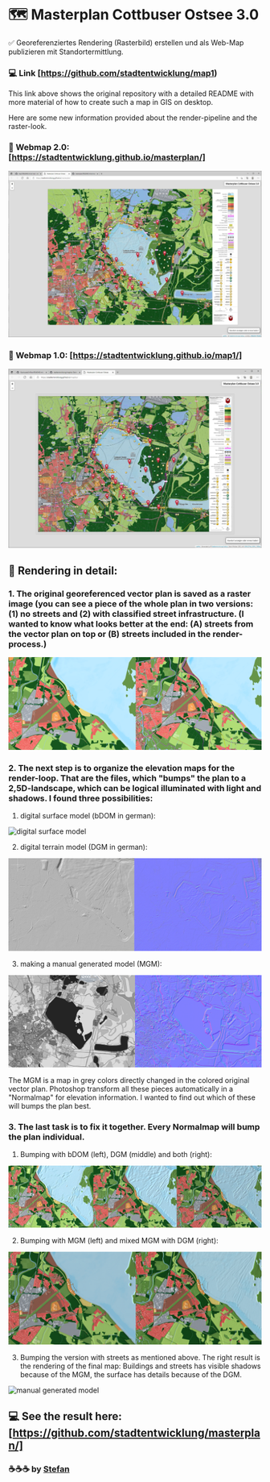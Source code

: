 # :world_map: Masterplan Cottbuser Ostsee 3.0
:white_check_mark: Georeferenziertes Rendering (Rasterbild) erstellen und als Web-Map publizieren mit Standortermittlung.

### :computer: Link [https://github.com/stadtentwicklung/map1)

This link above shows the original repository with a detailed README with more material of how to create such a map in GIS on desktop.

Here are some new information provided about the render-pipeline and the raster-look.   

### :camera_flash: Webmap 2.0: [https://stadtentwicklung.github.io/masterplan/]
![Screenshot der GitHub-Pages App](https://raw.githubusercontent.com/stadtentwicklung/masterplan/master/img/update.JPG)

### :camera_flash: Webmap 1.0: [https://stadtentwicklung.github.io/map1/]
![Screenshot der GitHub-Pages App](https://raw.githubusercontent.com/stadtentwicklung/map1/master/img/screenshot.JPG) 

## :rocket: Rendering in detail:

### 1. The original georeferenced vector plan is saved as a raster image (you can see a piece of the whole plan in two versions: (1) no streets and (2) with classified street infrastructure. (I wanted to know what looks better at the end: (A) streets from the vector plan on top or (B) streets included in the render-process.)   

![screenshot raster image](https://raw.githubusercontent.com/stadtentwicklung/masterplan/master/img/01_plan_raster.png)

### 2. The next step is to organize the elevation maps for the render-loop. That are the files, which "bumps" the plan to a 2,5D-landscape, which can be logical illuminated with light and shadows. I found three possibilities:

1. digital surface model (bDOM in german):     

![digital surface model](https://raw.githubusercontent.com/stadtentwicklung/masterplan/master/img/00_1_bDOM_to_normalmap.png)

2. digital terrain model (DGM in german):

![digital terrain model](https://raw.githubusercontent.com/stadtentwicklung/masterplan/master/img/00_2_dgm_to_normalmap.png)

3. making a manual generated model (MGM):

![manual generated model](https://raw.githubusercontent.com/stadtentwicklung/masterplan/master/img/00_3_greymap_to_normalmap.png)

The MGM is a map in grey colors directly changed in the colored original vector plan. Photoshop transform all these pieces automatically in a "Normalmap" for elevation information. I wanted to find out which of these will bumps the plan best.

### 3. The last task is to fix it together. Every Normalmap will bump the plan individual.

1. Bumping with bDOM (left), DGM (middle) and both (right):

![manual generated model](https://raw.githubusercontent.com/stadtentwicklung/masterplan/master/02_render_bdom_dgm_both.png)

2. Bumping with MGM (left) and mixed MGM with DGM (right):

![manual generated model](https://raw.githubusercontent.com/stadtentwicklung/masterplan/master/img/03_render_mem_mem-dgm.png)

3. Bumping the version with streets as mentioned above. The right result is the rendering of the final map: Buildings and streets has visible shadows because of the MGM, the surface has details because of the DGM.

![manual generated model](https://raw.githubusercontent.com/stadtentwicklung/masterplan/master/img/04_render_mem_mem-dgm.png)

## :computer: See the result here: [https://github.com/stadtentwicklung/masterplan/]

### :coffee::coffee::coffee: by [Stefan](https://github.com/stefanstoehr)
